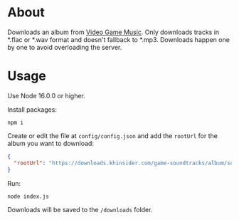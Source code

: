 # About

Downloads an album from [Video Game Music](https://downloads.khinsider.com). Only downloads tracks in *.flac or *.wav format and doesn't fallback to *.mp3. Downloads happen one by one to avoid overloading the server.

# Usage

Use Node 16.0.0 or higher.

Install packages:

```
npm i
```

Create or edit the file at `config/config.json` and add the `rootUrl` for the album you want to download:

```json
{
  "rootUrl": "https://downloads.khinsider.com/game-soundtracks/album/some-album"
}
```

Run:

```
node index.js
```

Downloads will be saved to the `/downloads` folder.
